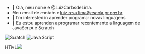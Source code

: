 
- 👋 Olá, meu nome é @LuizCarlosdeLima.
- Meu email de contato  é luiz.rosa.lima@escola.pr.gov.br
- 👀 I’m interested in  aprender programar novas linguagens
- 🌱 Eu estou  aprenden a programar recentemente a linguagem de  JavaScript e Scratch

![Scratch](https://img.shields.io/badge/Scratch-4D97FF?style=for-the-badge&logo=Scratch&logoColor=white)
![Java Script](https://img.shields.io/badge/JavaScript-323330?style=for-the-badge&logo=javascript&logoColor=F7DF1E)


HTML<img src="https://img.shields.io/badge/Scratch-4D97FF?style=for-the-badge&logo=Scratch&logoColor=white" />
